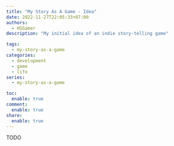 ```yaml
---
title: "My Story As A Game - Idea"
date: 2022-11-27T22:05:33+07:00
authors:
  - HSGamer
description: "My initial idea of an indie story-telling game"

tags:
  - my-story-as-a-game
categories:
  - development
  - game
  - life
series:
  - my-story-as-a-game

toc:
  enable: true
comment:
  enable: true
share:
  enable: true
---
```


<!--more-->

TODO